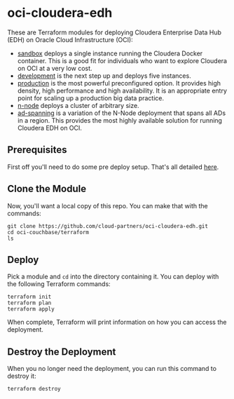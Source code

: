 # oci-cloudera-edh
These are Terraform modules for deploying Cloudera Enterprise Data Hub (EDH) on Oracle Cloud Infrastructure (OCI):

* [sandbox](sandbox) deploys a single instance running the Cloudera Docker container.  This is a good fit for individuals who want to explore Cloudera on OCI at a very low cost.
* [development](development) is the next step up and deploys five instances.
* [production](production) is the most powerful preconfigured option.  It provides high density, high performance and high availability.  It is an appropriate entry point for scaling up a production big data practice.
* [n-node](n-node) deploys a cluster of arbitrary size.
* [ad-spanning](ad-spanning) is a variation of the N-Node deployment that spans all ADs in a region.  This provides the most highly available solution for running Cloudera EDH on OCI.

## Prerequisites
First off you'll need to do some pre deploy setup.  That's all detailed [here](https://github.com/cloud-partners/oci-prerequisites).

## Clone the Module
Now, you'll want a local copy of this repo.  You can make that with the commands:

    git clone https://github.com/cloud-partners/oci-cloudera-edh.git
    cd oci-couchbase/terraform
    ls

## Deploy
Pick a module and `cd` into the directory containing it.  You can deploy with the following Terraform commands:

    terraform init
    terraform plan
    terraform apply

When complete, Terraform will print information on how you can access the deployment.

## Destroy the Deployment
When you no longer need the deployment, you can run this command to destroy it:

    terraform destroy
